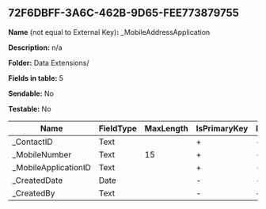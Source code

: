 ## 72F6DBFF-3A6C-462B-9D65-FEE773879755

**Name** (not equal to External Key)**:** _MobileAddressApplication

**Description:** n/a

**Folder:** Data Extensions/

**Fields in table:** 5

**Sendable:** No

**Testable:** No

| Name | FieldType | MaxLength | IsPrimaryKey | IsNullable | DefaultValue |
| --- | --- | --- | --- | --- | --- |
| _ContactID | Text |  | + | - |  |
| _MobileNumber | Text | 15 | + | - |  |
| _MobileApplicationID | Text |  | + | - |  |
| _CreatedDate | Date |  | - | - | GETDATE() |
| _CreatedBy | Text |  | - | + |  |
